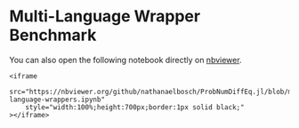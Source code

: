 # Multi-Language Wrapper Benchmark

You can also open the following notebook directly on [nbviewer](https://nbviewer.org/github/nathanaelbosch/ProbNumDiffEq.jl/blob/main/benchmarks/multi-language-wrappers.ipynb).

```@raw html
<iframe
    src="https://nbviewer.org/github/nathanaelbosch/ProbNumDiffEq.jl/blob/main/benchmarks/multi-language-wrappers.ipynb"
    style="width:100%;height:700px;border:1px solid black;"
></iframe>
```
